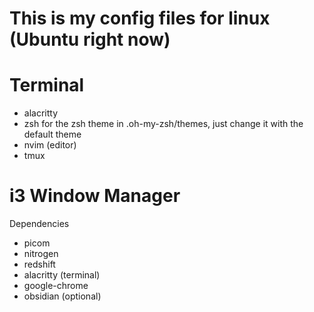 # This is my config files for linux (Ubuntu right now)

# Terminal

- alacritty
- zsh
  for the zsh theme in .oh-my-zsh/themes, just change it with the default theme
- nvim (editor)
- tmux

# i3 Window Manager

Dependencies

- picom
- nitrogen
- redshift
- alacritty (terminal)
- google-chrome
- obsidian (optional)
